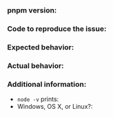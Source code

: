 <!--
Thank you for raising your concerns, we appreciate your feedback and contributions to this repository.

If your issue is a bug, please follow the format below:
-->

### pnpm version:

### Code to reproduce the issue:

<!--
If there was a fatal error also include a gist of your pnpm-debug.log file.
-->

### Expected behavior:

### Actual behavior:

### Additional information:

 - `node -v` prints:
 - Windows, OS X, or Linux?:
